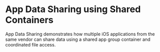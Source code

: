 # App Data Sharing using Shared Containers

App Data Sharing demonstrates how multiple iOS applications from the same vendor can share data using a shared app group container and coordinated file access.

